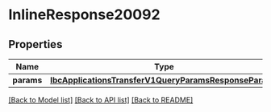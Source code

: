 # InlineResponse20092

## Properties
Name | Type | Description | Notes
------------ | ------------- | ------------- | -------------
**params** | [**IbcApplicationsTransferV1QueryParamsResponseParams**](IbcApplicationsTransferV1QueryParamsResponseParams.md) |  | [optional] 

[[Back to Model list]](../README.md#documentation-for-models) [[Back to API list]](../README.md#documentation-for-api-endpoints) [[Back to README]](../README.md)

